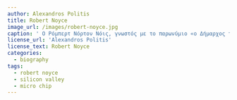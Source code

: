 ```yaml
---
author: Alexandros Politis
title: Robert Noyce
image_url: /images/robert-noyce.jpg
caption: ' Ο Ρόμπερτ Νόρτον Νόις, γνωστός με το παρωνύμιο «ο Δήμαρχος της Σίλικον Βάλλεϋ», ήταν ο ιδρυτής των εταιρειών Fairchild Semiconductor το 1957 και της Intel το 1968. Η συμβολή του ήταν πολύ μεγάλη καθώς με το επιτευγμά του συνδύασε μεγάλου αριθμού κυκλώματα απο transistor σε πολύ μικρές κατασκευές απο πυρίτιο (microchip). '
license_url: 'Alexandros Politis'
license_text: Robert Noyce
categories:
  - biography
tags:
  - robert noyce
  - silicon valley
  - micro chip
---
```

